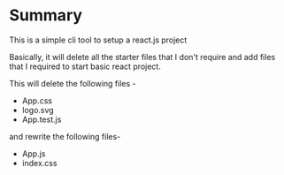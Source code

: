 # Summary

This is a simple cli tool to setup a react.js project

Basically, it will delete all the starter files that I don't require and add files
that I required to start basic react project.

This will delete the following files -
- App.css
- logo.svg
- App.test.js

and rewrite the following files-
- App.js
- index.css
